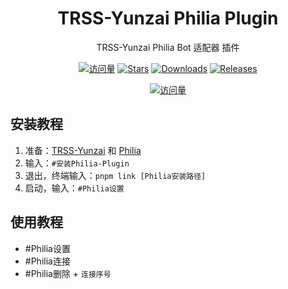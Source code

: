 <div align="center">

# TRSS-Yunzai Philia Plugin

TRSS-Yunzai Philia Bot 适配器 插件

[![访问量](https://visitor-badge.glitch.me/badge?page_id=TRSSo.Yunzai-Philia-Plugin&right_color=red&left_text=访%20问%20量)](https://github.com/TRSSo/Yunzai-Philia-Plugin)
[![Stars](https://img.shields.io/github/stars/TRSSo/Yunzai-Philia-Plugin?color=yellow&label=收藏)](../../stargazers)
[![Downloads](https://img.shields.io/github/downloads/TRSSo/Yunzai-Philia-Plugin/total?color=blue&label=下载)](../../archive/main.tar.gz)
[![Releases](https://img.shields.io/github/v/release/TRSSo/Yunzai-Philia-Plugin?color=green&label=发行版)](../../releases/latest)

[![访问量](https://profile-counter.glitch.me/TRSSo-Yunzai-Philia-Plugin/count.svg)](https://github.com/TRSSo/Yunzai-Philia-Plugin)

</div>

## 安装教程

1. 准备：[TRSS-Yunzai](../../../Yunzai) 和 [Philia](../../../Philia)
2. 输入：`#安装Philia-Plugin`
3. 退出，终端输入：`pnpm link [Philia安装路径]`
4. 启动，输入：`#Philia设置`

## 使用教程

- #Philia设置
- #Philia连接
- #Philia删除 + `连接序号`
